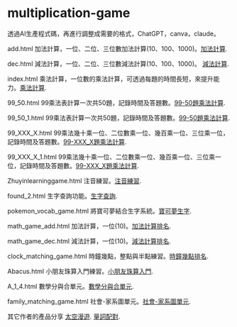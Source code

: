 # multiplication-game

透過AI生產程式碼，再進行調整成需要的格式，ChatGPT，canva，claude。

add.html 加法計算，一位、二位、三位數加法計算(10、100、1000)。[加法計算](https://joeking-wu.github.io/multiplication-game/add.html).

dec.html 減法計算，一位、二位、三位數減法計算(10、100、1000)。 [減法計算](https://joeking-wu.github.io/multiplication-game/dec.html).

index.html 乘法計算，一位數的乘法計算，可透過每題的時間長短，來提升能力。[乘法計算](https://joeking-wu.github.io/multiplication-game/index.html).

99_50.html 99乘法表計算一次共50題，記錄時間及答題數。[99-50題乘法計算](https://joeking-wu.github.io/multiplication-game/99_50.html).

99_50_1.html 99乘法表計算一次共50題，記錄時間及答題數。[99-50題乘法計算](https://joeking-wu.github.io/multiplication-game/99_50_1.html).

99_XXX_X.html 99乘法幾十乘一位、二位數乘一位、幾百乘一位、三位乘一位，記錄時間及答題數。[99-XXX_X題乘法計算](https://joeking-wu.github.io/multiplication-game/99_XXX_X.html).

99_XXX_X_1.html 99乘法幾十乘一位、二位數乘一位、幾百乘一位、三位乘一位，記錄時間及答題數。[99-XXX_X題乘法計算](https://joeking-wu.github.io/multiplication-game/99_XXX_X_1.html).

Zhuyinlearninggame.html 注音練習。[注音練習](https://joeking-wu.github.io/multiplication-game/Zhuyinlearninggame.html).

found_2.html 生字查詢功能。[生字查詢](https://joeking-wu.github.io/multiplication-game/found_2.html).

pokemon_vocab_game.html 將寶可夢結合生字系統。[寶可夢生字](https://joeking-wu.github.io/multiplication-game/pokemon_vocab_game.html).

math_game_add.html 加法計算，一位(10)。[加法計算排名](https://joeking-wu.github.io/multiplication-game/math_game_add.html).

math_game_dec.html 減法計算，一位(10)。[減法計算排名](https://joeking-wu.github.io/multiplication-game/math_game_dec.html).

clock_matching_game.html 時鐘幾點，整點與半點練習。[時鐘幾點排名](https://joeking-wu.github.io/multiplication-game/clock_matching_game.html).

Abacus.html 小朋友珠算入門練習。[小朋友珠算入門](https://joeking-wu.github.io/multiplication-game/Abacus.html).

A_1_4.html 數學分與合單元。[數學分與合單元](https://joeking-wu.github.io/multiplication-game/A_1_4/A_1_4.html).

family_matching_game.html 社會-家系圖單元。[社會-家系圖單元](https://joeking-wu.github.io/multiplication-game/family_matching_game.html).


其它作者的產品分享
[太空漫遊](https://jinshuanyu.github.io/spacewalk/index.html).
[量詞配對](https://jinshuanyu.github.io/chinese-quantifiers/index.html).



